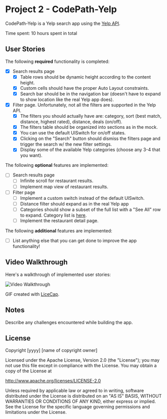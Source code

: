 # Project 2 - CodePath-Yelp

CodePath-Yelp is a Yelp search app using the [Yelp API](http://www.yelp.com/developers/documentation/v2/search_api).

Time spent: 10 hours spent in total

## User Stories

The following **required** functionality is completed:

- [X] Search results page
  - [X] Table rows should be dynamic height according to the content height.
  - [X] Custom cells should have the proper Auto Layout constraints.
  - [X] Search bar should be in the navigation bar (doesn't have to expand to show location like the real Yelp app does).
- [X] Filter page. Unfortunately, not all the filters are supported in the Yelp API.
  - [X] The filters you should actually have are: category, sort (best match, distance, highest rated), distance, deals (on/off).
  - [X] The filters table should be organized into sections as in the mock.
  - [X] You can use the default UISwitch for on/off states.
  - [X] Clicking on the "Search" button should dismiss the filters page and trigger the search w/ the new filter settings.
  - [X] Display some of the available Yelp categories (choose any 3-4 that you want).

The following **optional** features are implemented:

- [ ] Search results page
  - [ ] Infinite scroll for restaurant results.
  - [ ] Implement map view of restaurant results.
- [ ] Filter page
  - [ ] Implement a custom switch instead of the default UISwitch.
  - [ ] Distance filter should expand as in the real Yelp app
  - [ ] Categories should show a subset of the full list with a "See All" row to expand. Category list is [here](http://www.yelp.com/developers/documentation/category_list).
  - [ ] Implement the restaurant detail page.

The following **additional** features are implemented:

- [ ] List anything else that you can get done to improve the app functionality!

## Video Walkthrough

Here's a walkthrough of implemented user stories:

<img src='https://github.com/michaelphines/Codepath-Yelp/blob/master/demo.gif' title='Video Walkthrough' width='' alt='Video Walkthrough' />

GIF created with [LiceCap](http://www.cockos.com/licecap/).

## Notes

Describe any challenges encountered while building the app.

## License

Copyright [yyyy] [name of copyright owner]

Licensed under the Apache License, Version 2.0 (the "License");
you may not use this file except in compliance with the License.
You may obtain a copy of the License at

http://www.apache.org/licenses/LICENSE-2.0

Unless required by applicable law or agreed to in writing, software
distributed under the License is distributed on an "AS IS" BASIS,
WITHOUT WARRANTIES OR CONDITIONS OF ANY KIND, either express or implied.
See the License for the specific language governing permissions and
limitations under the License.
